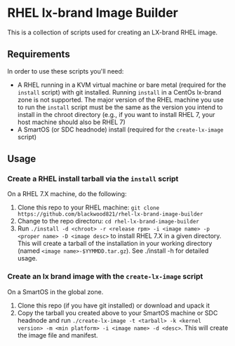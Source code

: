 # RHEL lx-brand Image Builder

This is a collection of scripts used for creating an LX-brand RHEL image.

## Requirements

In order to use these scripts you'll need:

- A RHEL running in a KVM virtual machine or bare metal (required for the `install` script) with git installed. Running `install` in a CentOs lx-brand zone is not supported. The major version of the RHEL machine you use to run the `install` script must be the same as the version you intend to install in the chroot directory (e.g., if you want to install RHEL 7, your host machine should also be RHEL 7)
- A SmartOS (or SDC headnode) install (required for the `create-lx-image` script)

## Usage

### Create a RHEL install tarball via the `install` script

On a RHEL 7.X machine, do the following:

1. Clone this repo to your RHEL machine: `git clone https://github.com/blackwood821/rhel-lx-brand-image-builder`
2. Change to the repo directoru: `cd rhel-lx-brand-image-builder`
3. Run `./install -d <chroot> -r <release rpm> -i <image name> -p <proper name> -D <image desc>` to install RHEL 7.X in a given directory. This will create a tarball of the installation in your working directory (named `<image name>-$YYMMDD.tar.gz`). See ./install -h for detailed usage.

### Create an lx brand image with the `create-lx-image` script

On a SmartOS in the global zone.

1. Clone this repo (if you have git installed) or download and upack it
2. Copy the tarball you created above to your SmartOS machine or SDC headnode and run `./create-lx-image -t <tarball> -k <kernel version> -m <min platform> -i <image name> -d <desc>`. This will create the image file and manifest.
